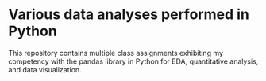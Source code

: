 # Various data analyses performed in Python
This repository contains multiple class assignments exhibiting my competency with the pandas library in Python for EDA, quantitative analysis, and data visualization.  
